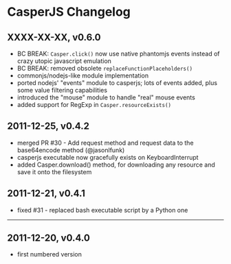 CasperJS Changelog
==================

XXXX-XX-XX, v0.6.0
------------------

- BC BREAK: `Casper.click()` now use native phantomjs events instead of crazy utopic javascript emulation
- BC BREAK: removed obsolete `replaceFunctionPlaceholders()`
- commonjs/nodejs-like module implementation
- ported nodejs' "events" module to casperjs; lots of events added, plus some value filtering capabilities
- introduced the "mouse" module to handle "real" mouse events
- added support for RegExp in `Casper.resourceExists()`

2011-12-25, v0.4.2
------------------

- merged PR #30 - Add request method and request data to the base64encode method (@jasonlfunk)
- casperjs executable now gracefully exists on KeyboardInterrupt
- added Casper.download() method, for downloading any resource and save it onto the filesystem

2011-12-21, v0.4.1
------------------

- fixed #31 - replaced bash executable script by a Python one

---

2011-12-20, v0.4.0
------------------

- first numbered version
